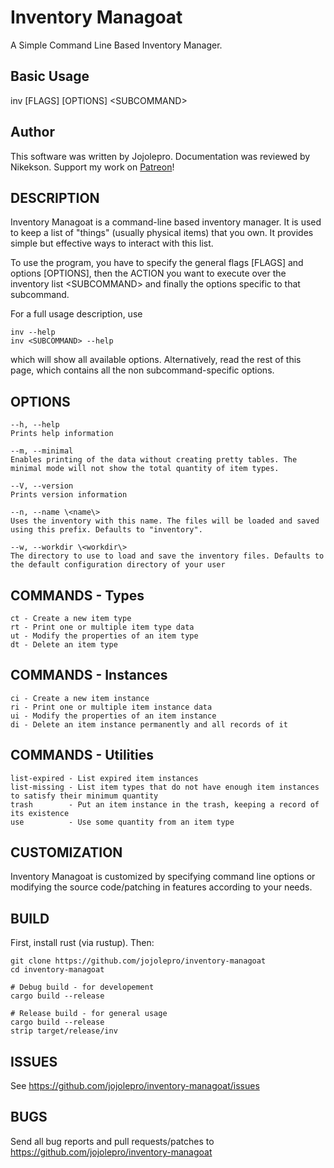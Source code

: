 # Inventory Managoat
A Simple Command Line Based Inventory Manager.

## Basic Usage
inv [FLAGS] [OPTIONS] \<SUBCOMMAND\>

## Author
This software was written by Jojolepro. Documentation was reviewed by Nikekson.
Support my work on [Patreon](https://www.patreon.com/jojolepro)!

## DESCRIPTION
Inventory Managoat is a command-line based inventory manager.
It is used to keep a list of "things" (usually physical items) that you own.
It provides simple but effective ways to interact with this list.

To use the program, you have to specify the general flags [FLAGS] and options [OPTIONS],
then the ACTION you want to execute over the inventory list \<SUBCOMMAND\>
and finally the options specific to that subcommand.

For a full usage description, use
```
inv --help
inv <SUBCOMMAND> --help
```
which will show all available options. Alternatively, read the rest of this page, which contains all the non subcommand-specific options.

## OPTIONS
```
--h, --help
Prints help information

--m, --minimal
Enables printing of the data without creating pretty tables. The minimal mode will not show the total quantity of item types.

--V, --version
Prints version information

--n, --name \<name\>
Uses the inventory with this name. The files will be loaded and saved using this prefix. Defaults to "inventory".

--w, --workdir \<workdir\>
The directory to use to load and save the inventory files. Defaults to the default configuration directory of your user
```

## COMMANDS - Types

```
ct - Create a new item type
rt - Print one or multiple item type data
ut - Modify the properties of an item type
dt - Delete an item type
```

## COMMANDS - Instances

```
ci - Create a new item instance
ri - Print one or multiple item instance data
ui - Modify the properties of an item instance
di - Delete an item instance permanently and all records of it
```

## COMMANDS - Utilities

```
list-expired - List expired item instances
list-missing - List item types that do not have enough item instances to satisfy their minimum quantity
trash        - Put an item instance in the trash, keeping a record of its existence
use          - Use some quantity from an item type
```

## CUSTOMIZATION
Inventory Managoat is customized by specifying command line options or modifying the source code/patching in features according to your needs.

## BUILD
First, install rust (via rustup).
Then:
```
git clone https://github.com/jojolepro/inventory-managoat
cd inventory-managoat

# Debug build - for developement
cargo build --release

# Release build - for general usage
cargo build --release
strip target/release/inv
```

## ISSUES
See https://github.com/jojolepro/inventory-managoat/issues

## BUGS
Send all bug reports and pull requests/patches to https://github.com/jojolepro/inventory-managoat

